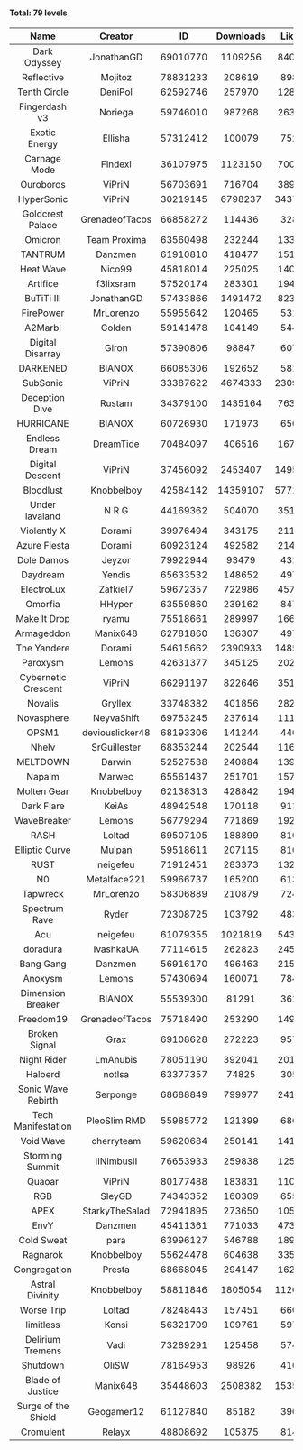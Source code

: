 #### Total: 79 levels

| Name | Creator | ID | Downloads | Likes |
|:---:|:---:|:---:|:---:|:---:|
| Dark Odyssey | JonathanGD | 69010770 | 1109256 | 84097
| Reflective | Mojitoz | 78831233 | 208619 | 8986
| Tenth Circle | DeniPol | 62592746 | 257970 | 12898
| Fingerdash v3 | Noriega | 59746010 | 987268 | 26308
| Exotic Energy | Ellisha | 57312412 | 100079 | 7529
| Carnage Mode | Findexi | 36107975 | 1123150 | 70029
| Ouroboros | ViPriN | 56703691 | 716704 | 38901
| HyperSonic | ViPriN | 30219145 | 6798237 | 343741
| Goldcrest Palace | GrenadeofTacos | 66858272 | 114436 | 3280
| Omicron | Team Proxima | 63560498 | 232244 | 13344
| TANTRUM | Danzmen | 61910810 | 418477 | 15152
| Heat Wave | Nico99 | 45818014 | 225025 | 14080
| Artifice | f3lixsram | 57520174 | 283301 | 19418
| BuTiTi III | JonathanGD | 57433866 | 1491472 | 82359
| FirePower | MrLorenzo | 55955642 | 120465 | 5313
| A2Marbl | Golden | 59141478 | 104149 | 5446
| Digital Disarray | Giron | 57390806 | 98847 | 6079
| DARKENED | BIANOX | 66085306 | 192652 | 5814
| SubSonic | ViPriN | 33387622 | 4674333 | 230929
| Deception Dive | Rustam | 34379100 | 1435164 | 76356
| HURRICANE | BIANOX | 60726930 | 171973 | 6561
| Endless Dream | DreamTide | 70484097 | 406516 | 16750
| Digital Descent | ViPriN | 37456092 | 2453407 | 149521
| Bloodlust | Knobbelboy | 42584142 | 14359107 | 577114
| Under lavaland | N R G | 44169362 | 504070 | 35144
| Violently X | Dorami | 39976494 | 343175 | 21175
| Azure Fiesta | Dorami | 60923124 | 492582 | 21446
| Dole Damos | Jeyzor | 79922944 | 93479 | 4317
| Daydream | Yendis | 65633532 | 148652 | 4971
| ElectroLux | Zafkiel7 | 59672357 | 722986 | 45706
| Omorfia | HHyper | 63559860 | 239162 | 8478
| Make It Drop | ryamu | 75518661 | 289997 | 16676
| Armageddon | Manix648 | 62781860 | 136307 | 4979
| The Yandere | Dorami | 54615662 | 2390933 | 148588
| Paroxysm | Lemons | 42631377 | 345125 | 20226
| Cybernetic Crescent | ViPriN | 66291197 | 822646 | 35132
| Novalis | Gryllex | 33748382 | 401856 | 28277
| Novasphere | NeyvaShift | 69753245 | 237614 | 11194
| OPSM1 | deviouslicker48 | 68193306 | 141244 | 4401
| Nhelv | SrGuillester | 68353244 | 202544 | 11641
| MELTDOWN | Darwin | 52527538 | 240884 | 13963
| Napalm | Marwec | 65561437 | 251701 | 15798
| Molten Gear | Knobbelboy | 62138313 | 428842 | 19407
| Dark Flare | KeiAs | 48942548 | 170118 | 9135
| WaveBreaker | Lemons | 56779294 | 771869 | 19221
| RASH | Loltad | 69507105 | 188899 | 8100
| Elliptic Curve | Mulpan | 59518611 | 207115 | 8101
| RUST | neigefeu | 71912451 | 283373 | 13258
| N0 | Metalface221 | 59966737 | 165200 | 6134
| Tapwreck | MrLorenzo | 58306889 | 210879 | 7241
| Spectrum Rave | Ryder | 72308725 | 103792 | 4835
| Acu | neigefeu | 61079355 | 1021819 | 54397
| doradura | IvashkaUA | 77114615 | 262823 | 24536
| Bang Gang | Danzmen | 56916170 | 496463 | 21502
| Anoxysm | Lemons | 57430694 | 160071 | 7841
| Dimension Breaker | BIANOX | 55539300 | 81291 | 3626
| Freedom19 | GrenadeofTacos | 75718490 | 253290 | 14901
| Broken Signal | Grax | 69108628 | 272223 | 9576
| Night Rider | LmAnubis | 78051190 | 392041 | 20185
| Halberd | notlsa | 63377357 | 74825 | 3056
| Sonic Wave Rebirth | Serponge | 68688849 | 799977 | 24109
| Tech Manifestation | PleoSlim RMD | 55985772 | 121399 | 6860
| Void Wave | cherryteam | 59620684 | 250141 | 14159
| Storming Summit | IINimbusII | 76653933 | 259838 | 12566
| Quaoar | ViPriN | 80177488 | 183831 | 11065
| RGB | SleyGD | 74343352 | 160309 | 6554
| APEX | StarkyTheSalad | 72941895 | 273650 | 10590
| EnvY | Danzmen | 45411361 | 771033 | 47383
| Cold Sweat | para | 63996127 | 546788 | 18993
| Ragnarok | Knobbelboy | 55624478 | 604638 | 33542
| Congregation | Presta | 68668045 | 294147 | 16209
| Astral Divinity | Knobbelboy | 58811846 | 1805054 | 112032
| Worse Trip | Loltad | 78248443 | 157451 | 6600
| limitless | Konsi | 56321709 | 109761 | 5978
| Delirium Tremens | Vadi | 73289291 | 125458 | 5742
| Shutdown | OliSW | 78164953 | 98926 | 4169
| Blade of Justice | Manix648 | 35448603 | 2508382 | 153506
| Surge of the Shield | Geogamer12 | 61127840 | 85182 | 3903
| Cromulent | Relayx | 48808692 | 105375 | 8144
